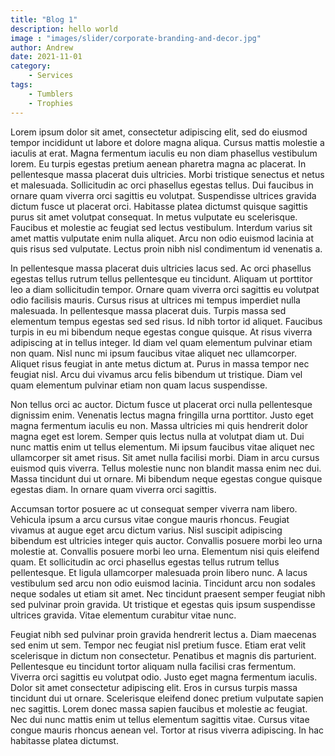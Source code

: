 ```yaml
---
title: "Blog 1"
description: hello world
image : "images/slider/corporate-branding-and-decor.jpg"
author: Andrew
date: 2021-11-01
category:
    - Services
tags:
    - Tumblers
    - Trophies
---
```

Lorem ipsum dolor sit amet, consectetur adipiscing elit, sed do eiusmod tempor incididunt ut labore et dolore magna aliqua. Cursus mattis molestie a iaculis at erat. Magna fermentum iaculis eu non diam phasellus vestibulum lorem. Eu turpis egestas pretium aenean pharetra magna ac placerat. In pellentesque massa placerat duis ultricies. Morbi tristique senectus et netus et malesuada. Sollicitudin ac orci phasellus egestas tellus. Dui faucibus in ornare quam viverra orci sagittis eu volutpat. Suspendisse ultrices gravida dictum fusce ut placerat orci. Habitasse platea dictumst quisque sagittis purus sit amet volutpat consequat. In metus vulputate eu scelerisque. Faucibus et molestie ac feugiat sed lectus vestibulum. Interdum varius sit amet mattis vulputate enim nulla aliquet. Arcu non odio euismod lacinia at quis risus sed vulputate. Lectus proin nibh nisl condimentum id venenatis a.

In pellentesque massa placerat duis ultricies lacus sed. Ac orci phasellus egestas tellus rutrum tellus pellentesque eu tincidunt. Aliquam ut porttitor leo a diam sollicitudin tempor. Ornare quam viverra orci sagittis eu volutpat odio facilisis mauris. Cursus risus at ultrices mi tempus imperdiet nulla malesuada. In pellentesque massa placerat duis. Turpis massa sed elementum tempus egestas sed sed risus. Id nibh tortor id aliquet. Faucibus turpis in eu mi bibendum neque egestas congue quisque. At risus viverra adipiscing at in tellus integer. Id diam vel quam elementum pulvinar etiam non quam. Nisl nunc mi ipsum faucibus vitae aliquet nec ullamcorper. Aliquet risus feugiat in ante metus dictum at. Purus in massa tempor nec feugiat nisl. Arcu dui vivamus arcu felis bibendum ut tristique. Diam vel quam elementum pulvinar etiam non quam lacus suspendisse.

Non tellus orci ac auctor. Dictum fusce ut placerat orci nulla pellentesque dignissim enim. Venenatis lectus magna fringilla urna porttitor. Justo eget magna fermentum iaculis eu non. Massa ultricies mi quis hendrerit dolor magna eget est lorem. Semper quis lectus nulla at volutpat diam ut. Dui nunc mattis enim ut tellus elementum. Mi ipsum faucibus vitae aliquet nec ullamcorper sit amet risus. Sit amet nulla facilisi morbi. Diam in arcu cursus euismod quis viverra. Tellus molestie nunc non blandit massa enim nec dui. Massa tincidunt dui ut ornare. Mi bibendum neque egestas congue quisque egestas diam. In ornare quam viverra orci sagittis.

Accumsan tortor posuere ac ut consequat semper viverra nam libero. Vehicula ipsum a arcu cursus vitae congue mauris rhoncus. Feugiat vivamus at augue eget arcu dictum varius. Nisl suscipit adipiscing bibendum est ultricies integer quis auctor. Convallis posuere morbi leo urna molestie at. Convallis posuere morbi leo urna. Elementum nisi quis eleifend quam. Et sollicitudin ac orci phasellus egestas tellus rutrum tellus pellentesque. Et ligula ullamcorper malesuada proin libero nunc. A lacus vestibulum sed arcu non odio euismod lacinia. Tincidunt arcu non sodales neque sodales ut etiam sit amet. Nec tincidunt praesent semper feugiat nibh sed pulvinar proin gravida. Ut tristique et egestas quis ipsum suspendisse ultrices gravida. Vitae elementum curabitur vitae nunc.

Feugiat nibh sed pulvinar proin gravida hendrerit lectus a. Diam maecenas sed enim ut sem. Tempor nec feugiat nisl pretium fusce. Etiam erat velit scelerisque in dictum non consectetur. Penatibus et magnis dis parturient. Pellentesque eu tincidunt tortor aliquam nulla facilisi cras fermentum. Viverra orci sagittis eu volutpat odio. Justo eget magna fermentum iaculis. Dolor sit amet consectetur adipiscing elit. Eros in cursus turpis massa tincidunt dui ut ornare. Scelerisque eleifend donec pretium vulputate sapien nec sagittis. Lorem donec massa sapien faucibus et molestie ac feugiat. Nec dui nunc mattis enim ut tellus elementum sagittis vitae. Cursus vitae congue mauris rhoncus aenean vel. Tortor at risus viverra adipiscing. In hac habitasse platea dictumst.